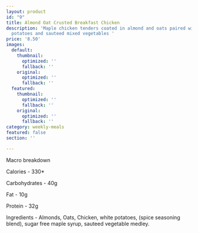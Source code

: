 ```yaml
---
layout: product
id: "9"
title: Almond Oat Crusted Breakfast Chicken
description: 'Maple chicken tenders coated in almond and oats paired with roasted
  potatoes and sauteed mixed vegetables '
price: '8.50'
images:
  default:
    thumbnail:
      optimized: ''
      fallback: ''
    original:
      optimized: ''
      fallback: ''
  featured:
    thumbnail:
      optimized: ''
      fallback: ''
    original:
      optimized: ''
      fallback: ''
category: weekly-meals
featured: false
section: ''

---
```

Macro breakdown 

Calories - 330*

Carbohydrates - 40g

Fat - 10g

Protein - 32g

Ingredients - Almonds, Oats, Chicken, white potatoes, (spice seasoning blend), sugar free maple syrup, sauteed vegetable medley.